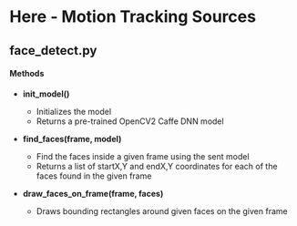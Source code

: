 # Here - Motion Tracking Sources



## face_detect.py

#### Methods

- **init_model()**
    - Initializes the model
    - Returns a pre-trained OpenCV2 Caffe DNN model

- **find_faces(frame, model)**
    - Find the faces inside a given frame using the sent model
    - Returns a list of startX,Y and endX,Y coordinates for each
      of the faces found in the given frame

- **draw_faces_on_frame(frame, faces)**
    - Draws bounding rectangles around given faces on the given
      frame 

